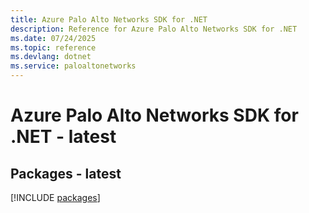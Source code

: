 ```yaml
---
title: Azure Palo Alto Networks SDK for .NET
description: Reference for Azure Palo Alto Networks SDK for .NET
ms.date: 07/24/2025
ms.topic: reference
ms.devlang: dotnet
ms.service: paloaltonetworks
---
```

# Azure Palo Alto Networks SDK for .NET - latest
## Packages - latest
[!INCLUDE [packages](palo-alto-networks-index.md)]